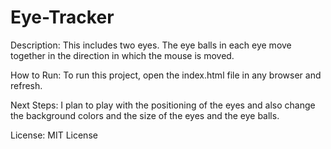 # Eye-Tracker
Description: This includes two eyes. The eye balls in each eye move together in the direction in which the mouse is moved.

How to Run: To run this project, open the index.html file in any browser and refresh.

Next Steps: I plan to play with the positioning of the eyes and also change the background colors and the size of the eyes and the eye balls.

License: MIT License
